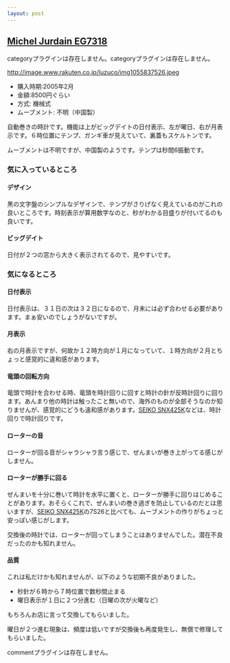 ```yaml
---
layout: post
---
```

<h2><a href="/?page=Michel+Jurdain+EG7318" class="wikipage">Michel Jurdain EG7318</a></h2>
<p><span class="error">categoryプラグインは存在しません。</span><span class="error">categoryプラグインは存在しません。</span></p>
<p><a href="http://image.www.rakuten.co.jp/luzuco/img1055837526.jpeg">http://image.www.rakuten.co.jp/luzuco/img1055837526.jpeg</a></p>
<ul>
<li>購入時期:2005年2月</li>
<li>金額:8500円ぐらい</li>
<li>方式: 機械式</li>
<li>ムーブメント: 不明（中国製）</li>
</ul>
<p>自動巻きの時計です。機能は上がビッグデイトの日付表示、左が曜日、右が月表示です。６時位置にテンプ、ガンギ車が見えていて、裏蓋もスケルトンです。</p>
<p>ムーブメントは不明ですが、中国製のようです。テンプは秒間6振動です。</p>
<h3>気に入っているところ</h3>
<h4>デザイン</h4>
<p>黒の文字盤のシンプルなデザインで、テンプがさりげなく見えているのがこれの良いところです。時刻表示が算用数字なのと、秒がわかる目盛りが付いてるのも良いです。</p>
<h4>ビッグデイト</h4>
<p>日付が２つの窓から大きく表示されてるので、見やすいです。</p>
<h3>気になるところ</h3>
<h4>日付表示</h4>
<p>日付表示は、３１日の次は３２日になるので、月末には必ず合わせる必要があります。まぁ安いのでしょうがないですが。</p>
<h4>月表示</h4>
<p>右の月表示ですが、何故か１２時方向が１月になっていて、１時方向が２月とちょっと感覚的に違和感があります。</p>
<h4>竜頭の回転方向</h4>
<p>竜頭で時計を合わせる時、竜頭を時計回りに回すと時計の針が反時計回りに回ります。あんまり他の時計は触ったこと無いので、海外のものが全部そうなのか知りませんが、感覚的にどうも違和感があります。<a href="/?page=SEIKO+SNX425K" class="wikipage">SEIKO SNX425K</a>などは、時計回りで時計回りです。</p>
<h4>ローターの音</h4>
<p>ローターが回る音がシャラシャラ言う感じで、ぜんまいが巻き上がってる感じがしません。</p>
<h4>ローターが勝手に回る</h4>
<p>ぜんまいを十分に巻いて時計を水平に置くと、ローターが勝手に回りはじめることがあります。おそらくこれで、ぜんまいの巻き過ぎを防止しているのだとは思いますが、<a href="/?page=SEIKO+SNX425K" class="wikipage">SEIKO SNX425K</a>の7S26と比べても、ムーブメントの作りがちょっと安っぽい感じがします。</p>
<p>交換後の時計では、ローターが回ってしまうことはありませんでした。潜在不良だったのかも知れません。</p>
<h4>品質</h4>
<p>これは私だけかも知れませんが、以下のような初期不良がありました。</p>
<ul>
<li>秒針が６時から７時位置で数秒間止まる</li>
<li>曜日表示が１日に２つ分進む（日曜の次が火曜など）</li>
</ul>
<p>もちろんお店に言って交換してもらいました。</p>
<p>曜日が２つ進む現象は、頻度は低いですが交換後も再度発生し、無償で修理してもらいました。</p>
<p><span class="error">commentプラグインは存在しません。</span> </p>
